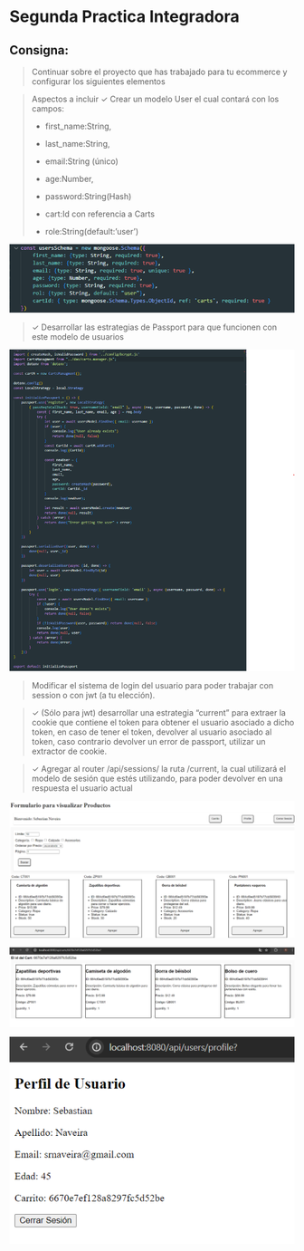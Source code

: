 # Segunda Practica Integradora

## Consigna:

>Continuar sobre el proyecto que has trabajado para tu ecommerce y configurar los siguientes elementos

>Aspectos a incluir
>✓ Crear un modelo User el cual contará con los campos: 
>
>   - first_name:String,
>
>   - last_name:String,
>
>   - email:String (único)
>
>   - age:Number,
>
>   - password:String(Hash)
>
>   - cart:Id con referencia a Carts
>
>   - role:String(default:’user’)
>

![alt text](/img/image.png)

>✓ Desarrollar las estrategias de Passport para que funcionen con este modelo de usuarios

![alt text](/img/image-1.png)

> Modificar el sistema de login del usuario para poder trabajar con session o con jwt (a tu elección). 

>✓ (Sólo para jwt) desarrollar una estrategia “current” para extraer la cookie que contiene el token para 
>obtener el usuario asociado a dicho token, en caso de tener el token, devolver al usuario asociado al token, 
>caso contrario devolver un error de passport, utilizar un extractor de cookie.

>✓ Agregar al router /api/sessions/ la ruta /current, la cual utilizará el modelo de sesión que estés utilizando,
>para poder devolver en una respuesta el usuario actual

![alt text](/img/image-3.png)

![alt text](/img/image-4.png)

![alt text](/img/image-5.png)